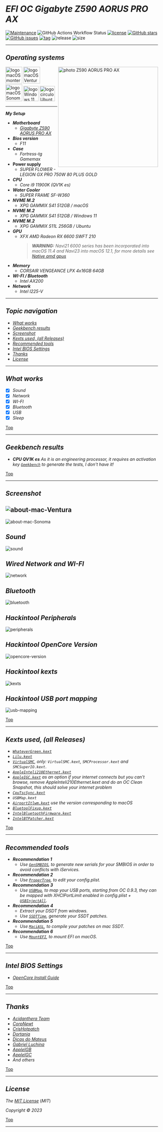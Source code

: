 # *EFI OC Gigabyte Z590 AORUS PRO AX*


[![Maintenance](https://img.shields.io/badge/Maintained%3F-yes-green.svg)](https://GitHub.com/Gilberto-Mascena/Z590-AORUS-PRO-AX)
![GitHub Actions Workflow Status](https://img.shields.io/github/actions/workflow/status/Gilberto-Mascena/Z590-AORUS-PRO-AX/.github%2Fworkflows%2Fbuild.yml)
[![license](https://img.shields.io/github/license/Gilberto-Mascena/Z590-AORUS-PRO-AX)](https://github.com/Gilberto-Mascena/Z590-AORUS-PRO-AX/blob/main/LICENSE.md)
[![GitHub stars](https://img.shields.io/github/stars/Gilberto-Mascena/Z590-AORUS-PRO-AX)](https://github.com/Gilberto-Mascena/Z590-AORUS-PRO-AX/stargazers)
[![GitHub issues](https://img.shields.io/github/issues/Gilberto-Mascena/Z590-AORUS-PRO-AX)](https://github.com/Gilberto-Mascena/Z590-AORUS-PRO-AX/issues)
[![tag](https://img.shields.io/github/v/release/Gilberto-Mascena/Z590-AORUS-PRO-AX?include_prereleases)](https://github.com/Gilberto-Mascena/Z590-AORUS-PRO-AX/releases)
![release](https://img.shields.io/github/release-date/Gilberto-Mascena/Z590-AORUS-PRO-AX)
![size](https://img.shields.io/github/repo-size/Gilberto-Mascena/Z590-AORUS-PRO-AX)

---

## *Operating systems*

<img align="right" src="./img/bannerp.png" alt="photo Z590 AORUS PRO AX" width="330">

<div>
  <img src="./img/macos-monterey-icon.png" alt="logo macOS monterey" width="55">  
  <img src="./img/macos-ventura-icon.png" alt="logo macOS Ventura" width="55">
  <img src="./img/macos-sonoma-icon.png" alt="logo macOS Sonoma" width="55">
  <img src="./img/windows-11-icon.png" alt="logo Windows 11" width="50">
  <img src="./img/ubuntu.png" alt="logo circulo Ubuntu" width="50">  
</div>

---

_**My Setup**_

- _**Motherboard**_
  - <a href="https://www.gigabyte.com/br/Motherboard/Z590-AORUS-PRO-AX-rev-10#kf" target="_blank">*Gigabyte Z590 AORUS PRO AX*</a>
- _**Bios version**_
  - *F11*
- _**Case**_
  - *Fortress-tg Gamemax*
- **Power supply**
  - *SUPER FLOWER - LEGION GX PRO 750W 80 PLUS GOLD*
- _**CPU**_
  - *Core i9 11900K (QV1K es)*
- _**Water Cooler**_
  - *SUPER FRAME SF-W360*
- _**NVME M.2**_
  - *XPG GAMMIX S41 512GB / macOS*
- _**NVME M.2**_
  - *XPG GAMMIX S41 512GB / Windows 11*
- _**NVME M.2**_
  - *XPG GAMMIX S11L 256GB / Ubuntu*
- _**GPU**_
  - *XFX AMD Radeon RX 6600 SWFT 210*
    > _**WARNING:**_ *Navi21 6000 series has been incorporated into macOS 11.4 and Navi23 into macOS 12.1, for more details see [Native amd gpus](https://dortania.github.io/GPU-Buyers-Guide/modern-gpus/amd-gpu.html#native-amd-gpus)*
- _**Memory**_
  - *CORSAIR VENGEANCE LPX 4x16GB 64GB*
- _**WI-FI / Bluetooth**_
  - *Intel AX200*
- _**Network**_
  - *Intel I225-V*  
---

<a name="ancora"></a>
## _Topic navigation_
- [*What works*](#ancora1)
- [*Geekbench results*](#ancora2)
- [*Screenshot*](#ancora3)
- [*Kexts used, (all Releases)*](#ancora4)
- [*Recommended tools*](#ancora5)
- [*Intel BIOS Settings*](#ancora6)
- [*Thanks*](#ancora7)
- [*License* ](#ancora8)

---

<a id="ancora1"></a>
## *What works*

- [x] *Sound*
- [x] *Network*
- [x] *WI-FI*
- [x] *Bluetooth*
- [x] *USB*
- [x] *Sleep*

[Top](#ancora)

---

<a id="ancora2"></a>
## *Geekbench results*

* _**CPU QV1K es**_
  *As it is an engineering processor, it requires an activation key [`Geekbench`](https://www.geekbench.com) to generate the tests, I don't have it!*

[Top](#ancora)

---

<a id="ancora3"></a>
## *Screenshot*

![about-mac-Ventura](./img/about-Ventura.png)
---
![about-mac-Sonoma](./img/about-Sonoma.png)
## *Sound*
![sound](./img/sound.png)
## *Wired Network and WI-FI*
![network](./img/network-wifi.png)
## *Bluetooth*
![bluetooth](./img/bluetooth.png)
## *Hackintool Peripherals*
![peripherals](./img/peripherals.png)
## *Hackintool OpenCore Version*
![opencore-version](./img/opencore-version.png)
## *Hackintool kexts*
![kexts](./img/kexts.png)
## *Hackintool USB port mapping*
![usb-mapping](./img/USB-mapping.png)

[Top](#ancora)

---

<a id="ancora4"></a>
## *Kexts used, (all Releases)*

- *[`WhateverGreen.kext`](https://github.com/acidanthera/WhateverGreen)*
- *[`Lilu.kext`](https://github.com/acidanthera/Lilu)*
- *[`VirtualSMC`](https://github.com/acidanthera/VirtualSMC), only: `VirtualSMC.kext`, `SMCProcessor.kext` and `SMCSuperIO.kext`*.
- *[`AppleInteli210Ethernet.kext`](https://github.com/luchina-gabriel/youtube-files/raw/main/AppleIntelI210Ethernet.kext.zip)*
- *[`AppleIGC.kext`](https://github.com/SongXiaoXi/AppleIGC) as an option if your internet connects but you can't browse, remove AppleInteli210Ethernet.kext and do an OC Clean Snapshot, this should    solve your internet problem* 
- *[`CpuTscSync.kext`](https://github.com/acidanthera/CpuTscSync)*
- *`USBMap.kext`*
- *[`AirportItlwm.kext`](https://github.com/OpenIntelWireless/itlwm/releases) use the version corresponding to macOS*
- *[`BluetoolFixup.kext`](https://github.com/acidanthera/BrcmPatchRAM/releases)*
- *[`IntelBluetoothFirmware.kext`](https://github.com/OpenIntelWireless/IntelBluetoothFirmware/releases)*
- *[`IntelBTPatcher.kext`](https://github.com/OpenIntelWireless/IntelBluetoothFirmware/releases)*

[Top](#ancora)

---

<a id="ancora5"></a>
## *Recommended tools*

* _**Recommendation 1**_
  * *Use [`GenSMBIOS`](https://github.com/corpnewt/GenSMBIOS), to generate new serials for your SMBIOS in order to avoid conflicts with iServices.*
* _**Recommendation 2**_
  * *Use [`ProperTree`](https://github.com/corpnewt/ProperTree), to edit your config.plist.*     
* _**Recommendation 3**_
  * *Use [`USBMap`](https://github.com/corpnewt/USBMap), to map your USB ports, starting from OC 0.9.3, they can be mapped with XHCIPortLimit enabled in config.plist + [`USBInjectAll`](https://github.com/Sniki/OS-X-USB-Inject-All/releases).*
* _**Recommendation 4**_
  * *Extract your DSDT from windows.*
  * *Use [`SSDTTime`](https://github.com/corpnewt/SSDTTime), generate your SSDT patches.*    
* _**Recommendation 5**_
  * *Use [`MaciASL`](https://github.com/acidanthera/MaciASL), to compile your patches on mac SSDT.*
* _**Recommendation 6**_
  * *Use [`MountEFI`](https://github.com/corpnewt/MountEFI/blob/update/Mount%20EFI%20Automator%20Quick%20Action.zip), to mount EFI on macOS.*

[Top](#ancora)

---

<a id="ancora6"></a>
## *Intel BIOS Settings*

- [*OpenCore Install Guide*](https://dortania.github.io/OpenCore-Install-Guide/config.plist/comet-lake.html#intel-bios-settings)

[Top](#ancora)

---

<a id="ancora7"></a>
## *Thanks*

- [*Acidanthera Team*](https://github.com/acidanthera)
- [*CorpNewt*](https://github.com/corpnewt)
- [*CrisHotpatch*](https://t.me/crishotpatch)
- [*Dortania*](https://dortania.github.io/OpenCore-Install-Guide/config.plist/comet-lake.html#platforminfo)
- [*Dicas do Mateus*](https://www.youtube.com/c/DicasdoMateus)
- [*Gabriel Luchina*](https://www.youtube.com/c/gabrielluchina)
- [*AppleIGB*](https://github.com/Shaneee/AppleIGB)
- [*AppleIGC*](https://github.com/SongXiaoXi/AppleIGC?tab=readme-ov-file)
- *And others*

[Top](#ancora)

---

<a id="ancora8"></a>
## *License* 

*The* [*MIT License*](./LICENSE.md) (*MIT*)

*Copyright :copyright: 2023* 

[Top](#ancora)

---